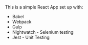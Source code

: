 This is a simple React App set up with:

* Babel
* Webpack
* Gulp
* Nightwatch - Selenium testing
* Jest - Unit Testing 
